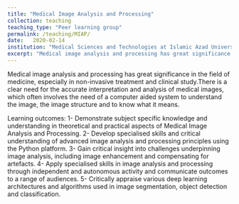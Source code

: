 ```yaml
---
title: "Medical Image Analysis and Processing"
collection: teaching
teaching_type: "Peer learning group"
permalink: /teaching/MIAP/ 
date:   2020-02-14 
institution: "Medical Sciences and Technologies at Islamic Azad University, Science and Research Branch"
excerpt: "Medical image analysis and processing has great significance in the field of medicine, especially in non-invasive treatment and clinical study.There is a clear need for the accurate interpretation and analysis of medical images, which often involves the need of a computer aided system to understand the image, the image structure and to know what it means."
---
```


Medical image analysis and processing has great significance in the field of medicine, especially in non-invasive treatment and clinical study.There is a clear need for the accurate interpretation and analysis of medical images, which often involves the need of a computer aided system to understand the image, the image structure and to know what it means.

Learning outcomes:
1- Demonstrate subject specific knowledge and understanding in theoretical and practical aspects of Medical Image Analysis and Processing.
2- Develop specialised skills and critical understanding of advanced image analysis and processing principles using the Python platform.
3- Gain critical insight into challenges underpinning image analysis, including image enhancement and compensating for artefacts.
4- Apply specialised skills in image analysis and processing through independent and autonomous activity and communicate outcomes to a range of audiences.
5- Critically appraise various deep learning architectures and algorithms used in image segmentation, object detection and classification.
